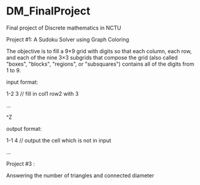 # DM_FinalProject
Final project of Discrete mathematics in NCTU

Project #1: A Sudoku Solver using Graph Coloring

The objective is to fill a 9×9 grid with digits so that each column, each row, and each of the nine 3×3 subgrids that compose the grid (also called "boxes", "blocks", "regions", or "subsquares") contains all of the digits from 1 to 9.

input format:

1-2 3     // fill in col1 row2 with 3

...

^Z

output format:

1-1 4     // output the cell which is not in input

...

Project #3 : 

Answering the number of triangles and connected diameter
